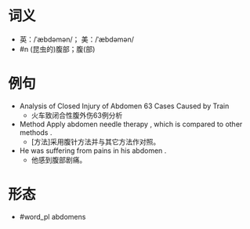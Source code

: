 # 词义
- 英：/ˈæbdəmən/； 美：/ˈæbdəmən/
- #n (昆虫的)腹部；腹(部)
# 例句
- Analysis of Closed Injury of Abdomen 63 Cases Caused by Train
	- 火车致闭合性腹外伤63例分析
- Method Apply abdomen needle therapy , which is compared to other methods .
	- [方法]采用腹针方法并与其它方法作对照。
- He was suffering from pains in his abdomen .
	- 他感到腹部剧痛。
# 形态
- #word_pl abdomens
